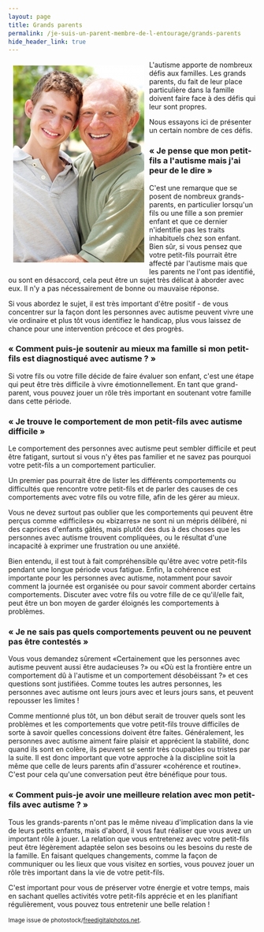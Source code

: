 ```yaml
---
layout: page
title: Grands parents
permalink: /je-suis-un-parent-membre-de-l-entourage/grands-parents
hide_header_link: true
---
```


<img src="/assets/pages/parent/grands-parents/ID-10033342.jpg" style="float:left; padding: 10px;" alt="ID-10033342" />

L'autisme apporte de nombreux défis aux familles. Les grands parents, du fait de leur
place particulière dans la famille doivent faire face à des défis qui leur sont propres.

Nous essayons ici de présenter un certain nombre de ces défis.

### « Je pense que mon petit-fils a l'autisme mais j'ai peur de le dire »

C'est une remarque que se posent de nombreux grands-parents,
en particulier lorsqu'un fils ou une fille a son premier enfant et que ce dernier n'identifie pas les traits inhabituels chez son enfant.
Bien sûr, si vous pensez que votre petit-fils pourrait être affecté par l'autisme mais que les parents
ne l'ont pas identifié, ou sont en désaccord, cela peut être un sujet très délicat à aborder avec eux.
Il n'y a pas nécessairement de bonne ou mauvaise réponse.

Si vous abordez le sujet, il est très important d'être positif - de vous
concentrer sur la façon dont les personnes avec autisme peuvent 
vivre une vie ordinaire et plus tôt vous
identifiez le handicap, plus vous laissez de chance pour une intervention précoce et des progrès.

### « Comment puis-je soutenir au mieux ma famille si mon petit-fils est diagnostiqué avec autisme ? »

Si votre fils ou votre fille décide de faire évaluer son enfant, c'est une étape qui peut être très difficile à vivre émotionnellement.
En tant que grand-parent, vous pouvez jouer un rôle très important en soutenant  votre famille dans cette période.

### « Je trouve le comportement de mon petit-fils avec autisme difficile »

Le comportement des personnes avec autisme peut sembler difficile et peut être fatigant, surtout si vous n'y êtes pas familier et ne savez pas pourquoi votre petit-fils a un comportement particulier.

Un premier pas pourrait être de lister les différents comportements ou difficultés que rencontre votre petit-fils et de parler des causes de ces comportements avec votre fils ou votre fille, afin de les gérer au mieux.

Vous ne devez surtout pas oublier que les comportements qui peuvent être perçus comme «difficiles» ou «bizarres» ne sont ni un mépris délibéré, ni des caprices d'enfants gâtés, mais plutôt des dus à des choses que les personnes avec autisme trouvent compliquées, ou le résultat d'une incapacité à exprimer une frustration ou une anxiété.

Bien entendu, il est tout à fait compréhensible qu'être avec votre petit-fils pendant une longue période vous fatigue. Enfin, la cohérence est importante pour les personnes avec autisme, notamment pour savoir comment la journée est organisée ou pour savoir comment aborder certains comportements. Discuter avec votre fils ou votre fille de ce qu'il/elle fait, peut être un bon moyen de garder éloignés les comportements à problèmes.

### « Je ne sais pas quels comportements peuvent ou ne peuvent pas être contestés »

Vous vous demandez sûrement «Certainement que les personnes avec autisme peuvent aussi être audacieuses ?» ou «Où est la frontière entre un comportement dû à l'autisme et un comportement désobéissant ?» et ces questions sont justifiées. Comme toutes les autres personnes, les personnes avec autisme ont leurs jours avec et leurs jours sans, et peuvent repousser les limites !

Comme mentionné plus tôt, un bon début serait de trouver quels sont les problèmes et les comportements que votre petit-fils trouve difficiles de sorte à savoir quelles concessions doivent être faites. Généralement, les personnes avec autisme aiment faire plaisir et apprécient la stabilité, donc quand ils sont en colère, ils peuvent se sentir très coupables ou tristes par la suite. Il est donc important que votre approche à la discipline soit la même que celle de leurs parents afin d'assurer «cohérence et routine». C'est pour cela qu'une conversation peut être bénéfique pour tous.

### « Comment puis-je avoir une meilleure relation avec mon petit-fils avec autisme ? »

Tous les grands-parents n'ont pas le même niveau d'implication dans la vie de leurs petits enfants, mais d'abord, il vous faut réaliser que vous avez un important rôle à jouer. La relation que vous entretenez avec votre petit-fils peut être légèrement adaptée selon ses besoins ou les besoins du reste de la famille. En faisant quelques changements, comme la façon de communiquer ou les lieux que vous visitez en sorties, vous pouvez jouer un rôle très important dans la vie de votre petit-fils.

C'est important pour vous de préserver votre énergie et votre temps, mais en sachant quelles activités votre petit-fils apprécie et en les planifiant régulièrement, vous pouvez tous entretenir une belle relation !


<small>Image issue de photostock/<a href="http://www.freedigitalphotos.net">freedigitalphotos.net</a>.</small>

